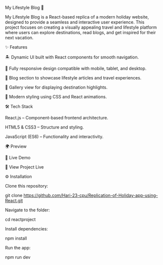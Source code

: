 My Lifestyle Blog 🌴

My Lifestyle Blog is a React-based replica of a modern holiday website, designed to provide a seamless and interactive user experience. This project focuses on creating a visually appealing travel and lifestyle platform where users can explore destinations, read blogs, and get inspired for their next vacation.

✨ Features

🏝️ Dynamic UI built with React components for smooth navigation.

📱 Fully responsive design compatible with mobile, tablet, and desktop.

📰 Blog section to showcase lifestyle articles and travel experiences.

🌇 Gallery view for displaying destination highlights.

🎨 Modern styling using CSS and React animations.

🛠️ Tech Stack

React.js – Component-based frontend architecture.

HTML5 & CSS3 – Structure and styling.

JavaScript (ES6) – Functionality and interactivity.

🌍 Preview

🚀 Live Demo

🔗 View Project Live 

⚙️ Installation

Clone this repository:

git clone https://github.com/Hari-23-cpu/Replication-of-Holiday-app-using-React.git


Navigate to the folder:

cd reactproject


Install dependencies:

npm install


Run the app:

npm run dev

